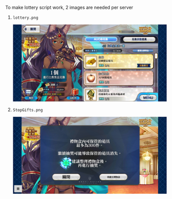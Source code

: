 To make lottery script work, 2 images are needed per server

1. `lottery.png`
   
   <img src="img/lottery.png" width="500">

2. `StopGifts.png`

   <img src="img/StopGifts.png" width="500">